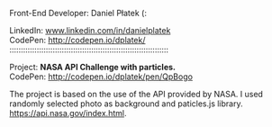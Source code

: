 Front-End Developer: Daniel Płatek (:

LinkedIn: www.linkedin.com/in/danielplatek  
CodePen: http://codepen.io/dplatek/  
::::::::::::::::::::::::::::::::::::::::::::::::::::::::::::::::::::::

Project: **NASA API Challenge with particles.**  
CodePen: http://codepen.io/dplatek/pen/QpBogo

The project is based on the use of the API provided by NASA.
I used randomly selected photo as background and paticles.js library.
https://api.nasa.gov/index.html.